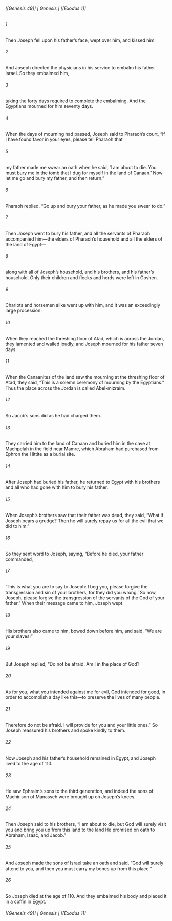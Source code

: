 ###### [[Genesis 49]] | Genesis | [[Exodus 1]]

###### 1
Then Joseph fell upon his father’s face, wept over him, and kissed him.
###### 2
And Joseph directed the physicians in his service to embalm his father Israel. So they embalmed him,
###### 3
taking the forty days required to complete the embalming. And the Egyptians mourned for him seventy days.
###### 4
When the days of mourning had passed, Joseph said to Pharaoh’s court, “If I have found favor in your eyes, please tell Pharaoh that
###### 5
my father made me swear an oath when he said, ‘I am about to die. You must bury me in the tomb that I dug for myself in the land of Canaan.’ Now let me go and bury my father, and then return.”
###### 6
Pharaoh replied, “Go up and bury your father, as he made you swear to do.”
###### 7
Then Joseph went to bury his father, and all the servants of Pharaoh accompanied him—the elders of Pharaoh’s household and all the elders of the land of Egypt—
###### 8
along with all of Joseph’s household, and his brothers, and his father’s household. Only their children and flocks and herds were left in Goshen.
###### 9
Chariots and horsemen alike went up with him, and it was an exceedingly large procession.
###### 10
When they reached the threshing floor of Atad, which is across the Jordan, they lamented and wailed loudly, and Joseph mourned for his father seven days.
###### 11
When the Canaanites of the land saw the mourning at the threshing floor of Atad, they said, “This is a solemn ceremony of mourning by the Egyptians.” Thus the place across the Jordan is called Abel-mizraim.
###### 12
So Jacob’s sons did as he had charged them.
###### 13
They carried him to the land of Canaan and buried him in the cave at Machpelah in the field near Mamre, which Abraham had purchased from Ephron the Hittite as a burial site.
###### 14
After Joseph had buried his father, he returned to Egypt with his brothers and all who had gone with him to bury his father.
###### 15
When Joseph’s brothers saw that their father was dead, they said, “What if Joseph bears a grudge? Then he will surely repay us for all the evil that we did to him.”
###### 16
So they sent word to Joseph, saying, “Before he died, your father commanded,
###### 17
‘This is what you are to say to Joseph: I beg you, please forgive the transgression and sin of your brothers, for they did you wrong.’ So now, Joseph, please forgive the transgression of the servants of the God of your father.” When their message came to him, Joseph wept.
###### 18
His brothers also came to him, bowed down before him, and said, “We are your slaves!”
###### 19
But Joseph replied, “Do not be afraid. Am I in the place of God?
###### 20
As for you, what you intended against me for evil, God intended for good, in order to accomplish a day like this—to preserve the lives of many people.
###### 21
Therefore do not be afraid. I will provide for you and your little ones.” So Joseph reassured his brothers and spoke kindly to them.
###### 22
Now Joseph and his father’s household remained in Egypt, and Joseph lived to the age of 110.
###### 23
He saw Ephraim’s sons to the third generation, and indeed the sons of Machir son of Manasseh were brought up on Joseph’s knees.
###### 24
Then Joseph said to his brothers, “I am about to die, but God will surely visit you and bring you up from this land to the land He promised on oath to Abraham, Isaac, and Jacob.”
###### 25
And Joseph made the sons of Israel take an oath and said, “God will surely attend to you, and then you must carry my bones up from this place.”
###### 26
So Joseph died at the age of 110. And they embalmed his body and placed it in a coffin in Egypt.

###### [[Genesis 49]] | Genesis | [[Exodus 1]]
